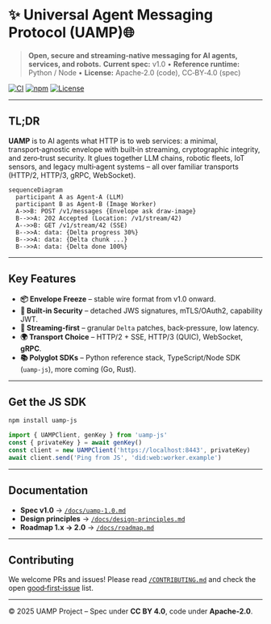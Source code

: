 # ✨ Universal Agent Messaging Protocol (UAMP)🌐

> **Open, secure and streaming‑native messaging for AI agents, services, and robots.**
> **Current spec:** v1.0  •  **Reference runtime:** Python / Node  •  **License:** Apache‑2.0 (code), CC‑BY‑4.0 (spec)

[![CI](https://img.shields.io/github/actions/workflow/status/uamp-project/uamp/ci.yml?label=CI\&logo=github)](https://github.com/koha-tech/uamp/actions)
[![npm](https://img.shields.io/npm/v/uamp-js?color=crimson\&label=uamp-js)](https://www.npmjs.com/package/uamp-js)
[![License](https://img.shields.io/badge/license-Apache%202.0-blue)](LICENSE)

---

## TL;DR

**UAMP** is to AI agents what HTTP is to web services: a minimal, transport‑agnostic envelope with built‑in streaming, cryptographic integrity, and zero‑trust security.
It glues together LLM chains, robotic fleets, IoT sensors, and legacy multi‑agent systems – all over familiar transports (HTTP/2, HTTP/3, gRPC, WebSocket).

```mermaid
sequenceDiagram
  participant A as Agent‑A (LLM)
  participant B as Agent‑B (Image Worker)
  A->>B: POST /v1/messages {Envelope ask draw‑image}
  B-->>A: 202 Accepted (Location: /v1/stream/42)
  A-->>B: GET /v1/stream/42 (SSE)
  B-->>A: data: {Delta progress 30%}
  B-->>A: data: {Delta chunk ...}
  B-->>A: data: {Delta done 100%}
```

---

## Key Features

* **📦 Envelope Freeze** – stable wire format from v1.0 onward.
* **🔐 Built‑in Security** – detached JWS signatures, mTLS/OAuth2, capability JWT.
* **🚀 Streaming‑first** – granular `Delta` patches, back‑pressure, low latency.
* **🌍 Transport Choice** – HTTP/2 + SSE, HTTP/3 (QUIC), WebSocket, **gRPC**.
* **📚 Polyglot SDKs** – Python reference stack, TypeScript/Node SDK (`uamp-js`), more coming (Go, Rust).

---

## Get the JS SDK

```bash
npm install uamp-js
```

```ts
import { UAMPClient, genKey } from 'uamp-js'
const { privateKey } = await genKey()
const client = new UAMPClient('https://localhost:8443', privateKey)
await client.send('Ping from JS', 'did:web:worker.example')
```

---

## Documentation

* **Spec v1.0** → [`/docs/uamp-1.0.md`](docs/uamp-1.0.md)
* **Design principles** → [`/docs/design-principles.md`](docs/design-principles.md)
* **Roadmap 1.x → 2.0** → [`/docs/roadmap.md`](docs/roadmap.md)

---

## Contributing

We welcome PRs and issues!  Please read [`/CONTRIBUTING.md`](CONTRIBUTING.md) and check the open [good‑first‑issue](https://github.com/koha-tech/uamp/labels/good%20first%20issue) list.

---

© 2025 UAMP Project – Spec under **CC BY 4.0**, code under **Apache‑2.0**.
